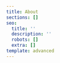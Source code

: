 ```yaml
---
title: About
sections: []
seo:
  title: ''
  description: ''
  robots: []
  extra: []
template: advanced
---
```

